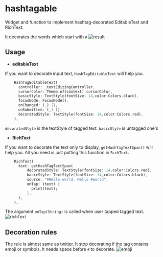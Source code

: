 # hashtagable

Widget and function to implement hashtag-decorated EditableText and RichText.

It decorates the words which start with `#`
![result](https://user-images.githubusercontent.com/43510799/76334550-88a32b00-6336-11ea-8209-baa65ede1ca1.gif)

## Usage

- **editableText**

If you want to decorate input text, `HashTagEditableText` will help you.
```dart
    HashTagEditableText(
      controller: _textEditingController,
      cursorColor: Theme.of(context).cursorColor,
      basicStyle: TextStyle(fontSize: 14,color:Colors.black),
      focusNode: FocusNode(),
      onChanged: (_) {},
      onSubmitted: (_) {},
      decoratedStyle: TextStyle(fontSize: 14,color:Colors.red),
    ),
```
`decoratedStyle` is the textStyle of tagged text. `basicStyle` is untagged one's

- **RichText**

If you want to decorate the text only to display, `getHashTagTextSpan()` will help you.
All you need is just putting this function in `RichText`.
```dart
    RichText(
      text: getHashTagTextSpan(
          decoratedStyle: TextStyle(fontSize: 14,color:Colors.red),
          basicStyle: TextStyle(fontSize: 14,color:Colors.black),
          source: "#Hello world. Hello #world",
          onTap: (text) {
            print(text);
          },
      ),
    ),
```
The argument `onTap(String)` is called when user tapped tagged text.
![richText](https://user-images.githubusercontent.com/43510799/76335010-3a425c00-6337-11ea-98ed-d0bbf1cd4590.png)

## Decoration rules

The rule is almost same as twitter. It stop decorating if the tag contains emoji or symbols.
It needs space before `#` to decorate.
![emoji](https://user-images.githubusercontent.com/43510799/76335013-3c0c1f80-6337-11ea-8047-745082c52df4.png)


